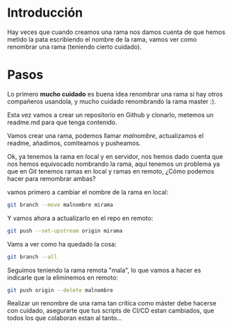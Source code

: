 # Introducción

Hay veces que cuando creamos una rama nos damos cuenta de que
hemos metido la pata escribiendo el nombre de la rama, vamos
ver como renombrar una rama (teniendo cierto cuidado).

# Pasos

Lo primero **mucho cuidado** es buena idea renombrar una rama
si hay otros compañeros usandola, y mucho cuidado renombrando la rama
master :).

Esta vez vamos a crear un repositorio en Github y clonarlo,
metemos un readme.md para que tenga contenido.

Vamos crear una rama, podemos llamar _malnombre_, actualizamos el readme,
añadimos, comiteamos y pusheamos.

Ok, ya tenemos la rama en local y en servidor, nos hemos dado cuenta
que nos hemos equivocado nombrando la rama, aquí tenemos un problema
ya que en Git tenemos ramas en local y ramas en remoto, ¿Cómo podemos
hacer para remombrar ambas?

vamos primero a cambiar el nombre de la rama en local:

```bash
git branch --move malnombre mirama
```

Y vamos ahora a actualizarlo en el repo en remoto:

```bash
git push --set-upstream origin mirama
```

Vams a ver como ha quedado la cosa:

```bash
git branch --all
```

Seguimos teniendo la rama remota "mala", lo que vamos a hacer
es indicarle que la eliminemos en remoto:

```bash
git push origin --delete malnombre
```

Realizar un renombre de una rama tan crítica como máster debe hacerse con cuidado,
asegurarte que tus scripts de CI/CD estan cambiados, que todos los que
colaboran estan al tanto...
